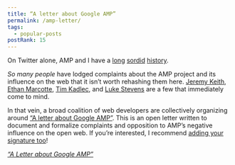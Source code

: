 ```yaml
---
title: “A letter about Google AMP”
permalink: /amp-letter/
tags:
  - popular-posts
postRank: 15
---
```


On Twitter alone, AMP and I have a [long](https://twitter.com/zachleat/status/908417702183735297) [sordid](https://twitter.com/zachleat/status/941375406095167489) [history](https://twitter.com/zachleat/status/950419903328215040).

_So many people_ have lodged complaints about the AMP project and its influence on the web that it isn’t worth rehashing them here. [Jeremy Keith](https://adactio.com/journal/tags/amp), [Ethan Marcotte](https://ethanmarcotte.com/wrote/amplified/), [Tim Kadlec](https://timkadlec.com/tags/amp/), and [Luke Stevens](https://github.com/ampproject/amphtml/issues/13597) are a few that immediately come to mind.

In that vein, a broad coalition of web developers are collectively organizing around [“A letter about Google AMP”](http://ampletter.org/). This is an open letter written to document and formalize complaints and opposition to AMP’s negative influence on the open web. If you’re interested, I recommend [adding your signature too](https://github.com/amp-letter/amp-letter)!

<p class="primarylink"><a href="http://ampletter.org/"><em>“A Letter about Google AMP”</em></a></p>
